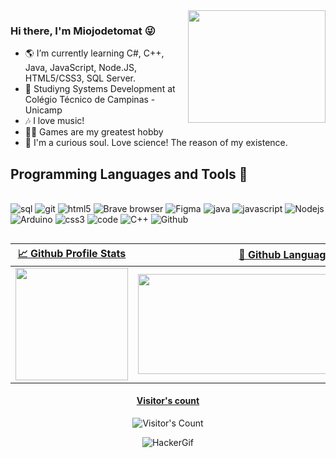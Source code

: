 <img src="https://static1.conquistesuavida.com.br/articles/7/10/99/7/@/29507-o-lamen-ou-ramen-e-uma-otima-pedida-po-640x400-2.jpg" align="right" height=180px width=220px>

### Hi there, I'm Miojodetomat 😜

- 🌎 I’m currently learning C#, C++, Java, JavaScript, Node.JS, HTML5/CSS3, SQL Server.
- 📖 Studiyng Systems Development at Colégio Técnico de Campinas - Unicamp
- 🎶 I love music!
- 🐱‍👤 Games are my greatest hobby
- 🔭 I'm a curious soul. Love science! The reason of my existence.

## Programming Languages and Tools 🚀

<div style="display: inline_block"><br>
  <img alt="sql"src="https://img.shields.io/badge/Microsoft_SQL_Server-CC2927?style=flat-square&logo=microsoft-sql-server&logoColor=white">
  <img alt="git" src="https://img.shields.io/badge/-Git-F05032?style=flat-square&logo=git&logoColor=white" />
  <img alt="html5" src="https://img.shields.io/badge/-HTML5-E34F26?style=flat-square&logo=html5&logoColor=white" />
  <img alt="Brave browser" src="https://img.shields.io/badge/-Brave_Browser-FB542B?style=flat-square&logo=brave&logoColor=white"/>
  <img alt="Figma" src="https://img.shields.io/badge/figma-%23F24E1E.svg?style=flat-square&logo=figma&logoColor=white">
  <img alt="java" src="http://img.shields.io/badge/-Java-F89820?style=flat-square&logo=java&logoColor=white">                                       
  <img alt="javascript" src="https://img.shields.io/badge/-JavaScript-eed718?style=flat-square&logo=javascript&logoColor=ffffff">
  <img alt="Nodejs" src="https://img.shields.io/badge/-Nodejs-43853d?style=flat-square&logo=Node.js&logoColor=white"/>
  <img alt="Arduino" src="https://img.shields.io/badge/-Arduino-00979D?style=flat-square&logo=Arduino&logoColor=white">
  <img alt="css3" src = "https://img.shields.io/badge/-CSS3-1572B6?style=flat-square&logo=css3&logoColor=white">
  <img alt="code" src="http://img.shields.io/badge/-VS%20Code-007ACC?style=flat-square&logo=visual%20studio%20code&logoColor=white">
  <img alt="C++" src="https://img.shields.io/badge/c++-%2300599C.svg?style=flat-square&logo=c%2B%2B&logoColor=white">
  <img alt="Github" src="http://img.shields.io/badge/-Github-000000?style=flat-square&logo=github&logoColor=FFFFFF">                                      
</div>

##

| [📈 Github Profile Stats](https://github.com/Miojodetomat/github-readme-stats#github-stats-card) | [📓 Github Languages](https://github.com/Miojodetomat/github-readme-stats#top-languages-card) |
| :---: | :---: |
| <img height="180" src="https://github-readme-stats.vercel.app/api?username=Miojodetomat&show_icons=true&theme=midnight-purple" /> | <img height="160" width="480"  src="https://github-readme-stats.vercel.app/api/top-langs/?username=Miojodetomat&theme=midnight-purple&layout=compact" /> |

<div align="center">

[<h4>Visitor's count </h4>](https://dev.to/ryanlanciaux/visitor-count-on-your-github-profile-with-one-line-of-markdown-593g)
<img src="https://profile-counter.glitch.me/Miojodetomat/count.svg" alt="Visitor's Count" title="Visitor's Count"/>

<img src="https://media.tenor.com/tEGO5Q-EQIcAAAAC/pokemon.gif" alt="HackerGif">

</div>
<!---
Miojodetomat/Miojodetomat is a ✨ special ✨ repository because its `README.md` (this file) appears on your GitHub profile.
You can click the Preview link to take a look at your changes.
--->
